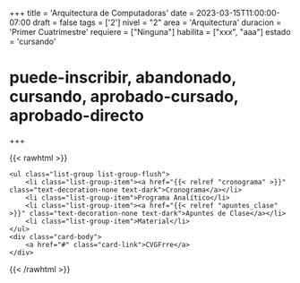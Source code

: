 +++
title = 'Arquitectura de Computadoras'
date = 2023-03-15T11:00:00-07:00
draft = false
tags = ['2']
nivel = "2"
area = 'Arquitectura'
duracion = 'Primer Cuatrimestre'
requiere = ["Ninguna"]
habilita = ["xxx", "aaa"]
estado = 'cursando'
# puede-inscribir, abandonado, cursando, aprobado-cursado, aprobado-directo
+++

{{< rawhtml >}}

    <ul class="list-group list-group-flush">
        <li class="list-group-item"><a href="{{< relref "cronograma" >}}" class="text-decoration-none text-dark">Cronograma</a></li>
        <li class="list-group-item">Programa Analítico</li>
        <li class="list-group-item"><a href="{{< relref "apuntes_clase" >}}" class="text-decoration-none text-dark">Apuntes de Clase</a></li>
        <li class="list-group-item">Material</li>
    </ul>
    <div class="card-body">
        <a href="#" class="card-link">CVGFrre</a>
    </div>


{{< /rawhtml >}}
